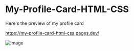 # My-Profile-Card-HTML-CSS

Here's the preview of my profile card

https://my-profile-card-html-css.pages.dev/

![image](https://user-images.githubusercontent.com/50805240/235292522-5f69be81-dabe-41a3-9e60-2d49622a1c6e.png)
